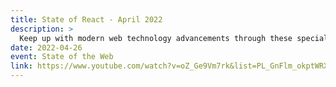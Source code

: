 ```yaml
---
title: State of React - April 2022
description: >
  Keep up with modern web technology advancements through these special “State of” events. This month, we’re bringing you “State of React”. Join us for a panel of React 18 working group members and React library authors and have the opportunity to ask questions live!
date: 2022-04-26
event: State of the Web
link: https://www.youtube.com/watch?v=oZ_Ge9Vm7rk&list=PL_GnFlm_okptWRXF6cu9FxRva--XoxB5g&index=15
---
```

